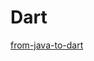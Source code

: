 # Dart

[from-java-to-dart](https://codelabs.developers.google.com/codelabs/from-java-to-dart/index.html?index=..%2F..index#0)
